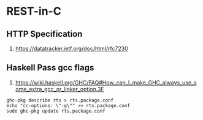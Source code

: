 # REST-in-C

## HTTP Specification

1. <https://datatracker.ietf.org/doc/html/rfc7230>

## Haskell Pass gcc flags

1. <https://wiki.haskell.org/GHC/FAQ#How_can_I_make_GHC_always_use_some_extra_gcc_or_linker_option.3F>

```shell
ghc-pkg describe rts > rts.package.conf
echo "cc-options: \"-g\"" >> rts.package.conf
sudo ghc-pkg update rts.package.conf
```
